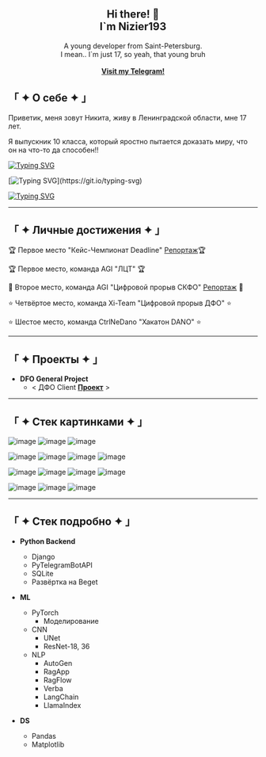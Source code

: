 <!-- Improved compatibility of back to top link: See: https://github.com/othneildrew/Best-README-Template/pull/73 -->
<!--
*** Thanks for checking out the Best-README-Template. If you have a suggestion
*** that would make this better, please fork the repo and create a pull request
*** or simply open an issue with the tag "enhancement".
*** Don't forget to give the project a star!
*** Thanks again! Now go create something AMAZING! :D
-->



<!-- PROJECT SHIELDS -->
<!--
*** I'm using markdown "reference style" links for readability.
*** Reference links are enclosed in brackets [ ] instead of parentheses ( ).
*** See the bottom of this document for the declaration of the reference variables
*** for contributors-url, forks-url, etc. This is an optional, concise syntax you may use.
*** https://www.markdownguide.org/basic-syntax/#reference-style-links
-->


<!-- PROJECT LOGO -->
<br />
<div align="center">

  <h2 align="center">Hi there! 👋 <br />I`m Nizier193</h2>

  <p align="center">
    A young developer from Saint-Petersburg.<br />
    I mean.. I`m just 17, so yeah, that young bruh
    <br />
    <br />
    <a href="https://web.telegram.org/k/#@nizier_posts"><strong>Visit my Telegram!</strong></a>
    <br />
  </p>
</div>

<!-- ABOUT THE PROJECT -->
## 「 ✦ О себе ✦ 」
Приветик, меня зовут Никита, живу в Ленинградской области, мне 17 лет.

Я выпускник 10 класса, который яростно пытается доказать миру, что он на что-то да способен!!

[![Typing SVG](https://readme-typing-svg.herokuapp.com?color=%2336BCF7&lines=Coding+is+cool+but+freaking+hard)](https://git.io/typing-svg)

[![Typing SVG](https://readme-typing-svg.herokuapp.com?color=%2336BCF7&lines=class+Life():+name+=+"Nizier193")](https://git.io/typing-svg)

[![Typing SVG](https://readme-typing-svg.demolab.com?font=Fira+Code&random=false&width=435&lines=Coding+is+cool+but+jeez+its+hard;You+can+see+all+my+projects+there;Hope+I+can+make+you+interested)](https://git.io/typing-svg)

---
## 「 ✦ Личные достижения ✦ 」

🏆 Первое место "Кейс-Чемпионат Deadline" [Репортаж]([docs/CONTRIBUTING.md](https://ren.tv/news/v-rossii/1210751-podvedeny-itogi-pervogo-keis-chempionata-deadline))🏆

🏆 Первое место, команда AGI "ЛЦТ" 🏆

🥈 Второе место, команда AGI "Цифровой прорыв СКФО" [Репортаж](https://vk.com/video-226111401_456239042) 🥈

⭐ Четвёртое место, команда Xi-Team "Цифровой прорыв ДФО" ⭐

⭐ Шестое место, команда CtrlNeDano "Хакатон DANO" ⭐

---
## 「 ✦ Проекты ✦ 」
- **DFO General Project**
    - < ДФО Client **[Проект](https://github.com/Nizier193/DFO_HackItON)** >

---

## 「 ✦ Стек картинками ✦ 」
![image](https://img.shields.io/badge/PyCharm-000000.svg?&style=for-the-badge&logo=PyCharm&logoColor=white)
![image](https://img.shields.io/badge/VSCode-0078D4?style=for-the-badge&logo=visual%20studio%20code&logoColor=white)
![image](https://img.shields.io/badge/Notepad++-90E59A.svg?style=for-the-badge&logo=notepad%2B%2B&logoColor=black)

![image](https://img.shields.io/badge/Python-FFD43B?style=for-the-badge&logo=python&logoColor=blue)
![image](https://img.shields.io/badge/Sqlite-003B57?style=for-the-badge&logo=sqlite&logoColor=white)
![image](https://img.shields.io/badge/Django-092E20?style=for-the-badge&logo=django&logoColor=green)
![image](https://img.shields.io/badge/Docker-2CA5E0?style=for-the-badge&logo=docker&logoColor=white)

![image](https://img.shields.io/badge/Numpy-777BB4?style=for-the-badge&logo=numpy&logoColor=white)
![image](https://img.shields.io/badge/Pandas-2C2D72?style=for-the-badge&logo=pandas&logoColor=white)
![image](https://img.shields.io/badge/PyTorch-EE4C2C?style=for-the-badge&logo=pytorch&logoColor=white)
![image](https://img.shields.io/badge/Colab-F9AB00?style=for-the-badge&logo=googlecolab&color=525252)

![image](https://img.shields.io/badge/ChatGPT-74aa9c?style=for-the-badge&logo=openai&logoColor=white)
![image](https://img.shields.io/badge/Gemini-8E75B2?style=for-the-badge&logo=googlebard&logoColor=fff)
![image](https://img.shields.io/badge/github%20copilot-000000?style=for-the-badge&logo=githubcopilot&logoColor=white)

---

## 「 ✦ Стек подробно ✦ 」
     
- **Python Backend**
    - Django
    - PyTelegramBotAPI
    - SQLite
    - Развёртка на Beget
      
- **ML**
    - PyTorch
        - Моделирование
    - CNN
        - UNet
        - ResNet-18, 36
    - NLP
        - AutoGen
        - RagApp
        - RagFlow
        - Verba
        - LangChain
        - LlamaIndex

- **DS**
    - Pandas
    - Matplotlib

